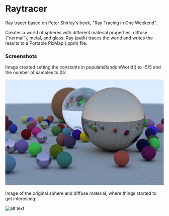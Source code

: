 # Raytracer

Ray tracer based on Peter Shirley's book, "Ray Tracing in One Weekend".

Creates a world of spheres with different material properties: diffuse ("normal"), metal, and glass. Ray (path) traces the world and writes the results to a Portable PixMap (.ppm) file.

### Screenshots

Image created setting the constants in populateRandomWorld() to -5/5 and the number of samples to 25:

![alt text](screenshots/image-xyvalues_5_samples_25.png "Ray tracer output 2")

Image of the original sphere and diffuse material, where things started to get interesting:

![alt text](screenshots/image-org_sphere.png.png "Ray tracer output 1")
